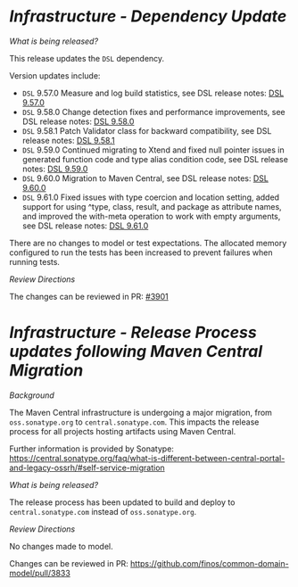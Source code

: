 # _Infrastructure - Dependency Update_

_What is being released?_

This release updates the `DSL` dependency.

Version updates include:
- `DSL` 9.57.0 Measure and log build statistics, see DSL release notes: [DSL 9.57.0](https://github.com/finos/rune-dsl/releases/tag/9.57.0)
- `DSL` 9.58.0 Change detection fixes and performance improvements, see DSL release notes: [DSL 9.58.0](https://github.com/finos/rune-dsl/releases/tag/9.58.0)
- `DSL` 9.58.1 Patch Validator class for backward compatibility, see DSL release notes: [DSL 9.58.1](https://github.com/finos/rune-dsl/releases/tag/9.58.1)
- `DSL` 9.59.0 Continued migrating to Xtend and fixed null pointer issues in generated function code and type alias condition code, see DSL release notes: [DSL 9.59.0](https://github.com/finos/rune-dsl/releases/tag/9.59.0)
- `DSL` 9.60.0 Migration to Maven Central, see DSL release notes: [DSL 9.60.0](https://github.com/finos/rune-dsl/releases/tag/9.60.0)
- `DSL` 9.61.0 Fixed issues with type coercion and location setting, added support for using ^type, class, result, and package as attribute names, and improved the with-meta operation to work with empty arguments, see DSL release notes: [DSL 9.61.0](https://github.com/finos/rune-dsl/releases/tag/9.61.0)


There are no changes to model or test expectations.  The allocated memory configured to run the tests has been increased to prevent failures when running tests.

_Review Directions_

The changes can be reviewed in PR: [#3901](https://github.com/finos/common-domain-model/pull/3901)


# _Infrastructure - Release Process updates following Maven Central Migration_

_Background_

The Maven Central infrastructure is undergoing a major migration, from `oss.sonatype.org` to `central.sonatype.com`. This impacts the release process for all projects hosting artifacts using Maven Central.

Further information is provided by Sonatype:
https://central.sonatype.org/faq/what-is-different-between-central-portal-and-legacy-ossrh/#self-service-migration

_What is being released?_

The release process has been updated to build and deploy to `central.sonatype.com` instead of `oss.sonatype.org`.

_Review Directions_

No changes made to model.

Changes can be reviewed in PR: https://github.com/finos/common-domain-model/pull/3833
